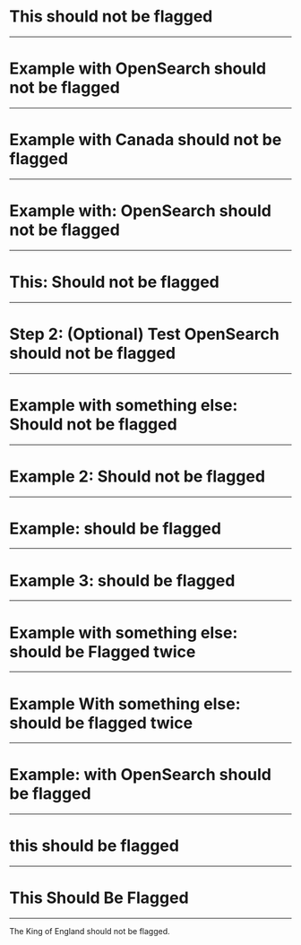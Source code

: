# This should not be flagged

---

# Example with OpenSearch should not be flagged

---

# Example with Canada should not be flagged

---

# Example with: OpenSearch should not be flagged

---

# This: Should not be flagged

---

# Step 2: (Optional) Test OpenSearch should not be flagged

---

# Example with something else: Should not be flagged

---

# Example 2: Should not be flagged

---

# Example: should be flagged

---

# Example 3: should be flagged

---

# Example with something else: should be Flagged twice

---

# Example With something else: should be flagged twice

---

# Example: with OpenSearch should be flagged

---

# this should be flagged

---

# This Should Be Flagged

---

The King of England should not be flagged. 